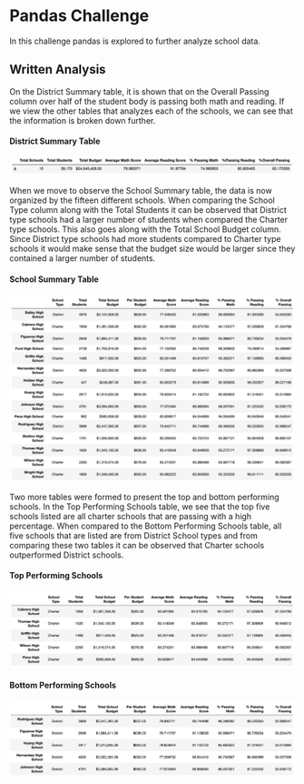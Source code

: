 # Pandas Challenge
In this challenge pandas is explored to further analyze school data.

## Written Analysis


On the District Summary table, it is shown that on the Overall Passing column over half of the student body is passing both math and reading. If we view the other tables that analyzes each of the schools, we can see that the information is broken down further. 

#### District Summary Table
![district-summary-table](images/district-summary.png)

When we move to observe the School Summary table, the data is now organized by the fifteen different schools. When comparing the School Type column along with the Total Students it can be observed that District type schools had a larger number of students when compared the Charter type schools. This also goes along with the Total School Budget column. Since District type schools had more students compared to Charter type schools it would make sense that the budget size would be larger since they contained a larger number of students.

#### School Summary Table
![school-summary-table](images/school-summary.png)

Two more tables were formed to present the top and bottom performing schools. In the Top Performing Schools table, we see that the top five schools listed are all charter schools that are passing with a high percentage. When compared to the Bottom Performing Schools table, all five schools that are listed are from District School types and from comparing these two tables it can be observed that Charter schools outperformed District schools. 

#### Top Performing Schools
![top-performing-table](images/top-performing.png)

#### Bottom Performing Schools
![bottom-performing-table](images/bottom-performing.png)


